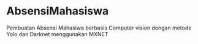 # AbsensiMahasiswa
 Pembuatan Absensi Mahasiwa berbasis Computer vision dengan metode Yolo dan Darknet menggunakan MXNET
